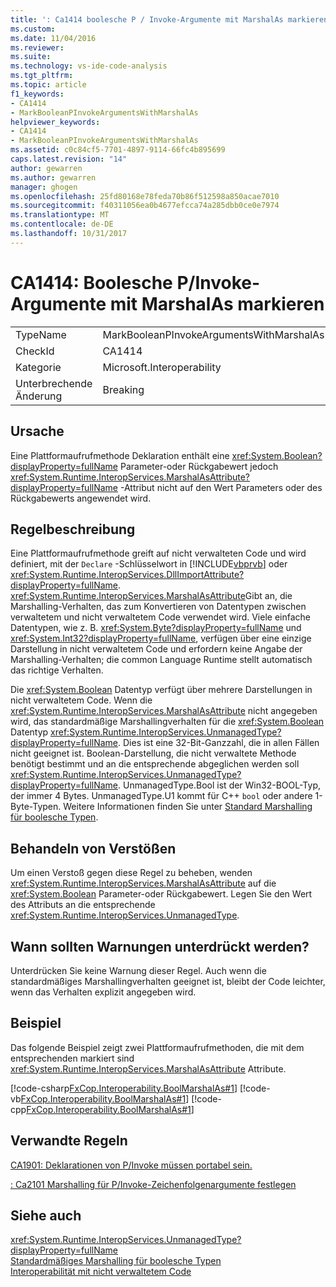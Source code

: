 ```yaml
---
title: ': Ca1414 boolesche P / Invoke-Argumente mit MarshalAs markieren | Microsoft Docs'
ms.custom: 
ms.date: 11/04/2016
ms.reviewer: 
ms.suite: 
ms.technology: vs-ide-code-analysis
ms.tgt_pltfrm: 
ms.topic: article
f1_keywords:
- CA1414
- MarkBooleanPInvokeArgumentsWithMarshalAs
helpviewer_keywords:
- CA1414
- MarkBooleanPInvokeArgumentsWithMarshalAs
ms.assetid: c0c84cf5-7701-4897-9114-66fc4b895699
caps.latest.revision: "14"
author: gewarren
ms.author: gewarren
manager: ghogen
ms.openlocfilehash: 25fd80168e78feda70b86f512598a850acae7010
ms.sourcegitcommit: f40311056ea0b4677efcca74a285dbb0ce0e7974
ms.translationtype: MT
ms.contentlocale: de-DE
ms.lasthandoff: 10/31/2017
---
```

# <a name="ca1414-mark-boolean-pinvoke-arguments-with-marshalas"></a>CA1414: Boolesche P/Invoke-Argumente mit MarshalAs markieren
|||  
|-|-|  
|TypeName|MarkBooleanPInvokeArgumentsWithMarshalAs|  
|CheckId|CA1414|  
|Kategorie|Microsoft.Interoperability|  
|Unterbrechende Änderung|Breaking|  
  
## <a name="cause"></a>Ursache  
 Eine Plattformaufrufmethode Deklaration enthält eine <xref:System.Boolean?displayProperty=fullName> Parameter-oder Rückgabewert jedoch <xref:System.Runtime.InteropServices.MarshalAsAttribute?displayProperty=fullName> -Attribut nicht auf den Wert Parameters oder des Rückgabewerts angewendet wird.  
  
## <a name="rule-description"></a>Regelbeschreibung  
 Eine Plattformaufrufmethode greift auf nicht verwalteten Code und wird definiert, mit der `Declare` -Schlüsselwort in [!INCLUDE[vbprvb](../code-quality/includes/vbprvb_md.md)] oder <xref:System.Runtime.InteropServices.DllImportAttribute?displayProperty=fullName>. <xref:System.Runtime.InteropServices.MarshalAsAttribute>Gibt an, die Marshalling-Verhalten, das zum Konvertieren von Datentypen zwischen verwaltetem und nicht verwaltetem Code verwendet wird. Viele einfache Datentypen, wie z. B. <xref:System.Byte?displayProperty=fullName> und <xref:System.Int32?displayProperty=fullName>, verfügen über eine einzige Darstellung in nicht verwaltetem Code und erfordern keine Angabe der Marshalling-Verhalten; die common Language Runtime stellt automatisch das richtige Verhalten.  
  
 Die <xref:System.Boolean> Datentyp verfügt über mehrere Darstellungen in nicht verwaltetem Code. Wenn die <xref:System.Runtime.InteropServices.MarshalAsAttribute> nicht angegeben wird, das standardmäßige Marshallingverhalten für die <xref:System.Boolean> Datentyp <xref:System.Runtime.InteropServices.UnmanagedType?displayProperty=fullName>. Dies ist eine 32-Bit-Ganzzahl, die in allen Fällen nicht geeignet ist. Boolean-Darstellung, die nicht verwaltete Methode benötigt bestimmt und an die entsprechende abgeglichen werden soll <xref:System.Runtime.InteropServices.UnmanagedType?displayProperty=fullName>. UnmanagedType.Bool ist der Win32-BOOL-Typ, der immer 4 Bytes. UnmanagedType.U1 kommt für C++ `bool` oder andere 1-Byte-Typen. Weitere Informationen finden Sie unter [Standard Marshalling für boolesche Typen](http://msdn.microsoft.com/en-us/d4c00537-70f7-4ca6-8197-bfc1ec037ff9).  
  
## <a name="how-to-fix-violations"></a>Behandeln von Verstößen  
 Um einen Verstoß gegen diese Regel zu beheben, wenden <xref:System.Runtime.InteropServices.MarshalAsAttribute> auf die <xref:System.Boolean> Parameter-oder Rückgabewert. Legen Sie den Wert des Attributs an die entsprechende <xref:System.Runtime.InteropServices.UnmanagedType>.  
  
## <a name="when-to-suppress-warnings"></a>Wann sollten Warnungen unterdrückt werden?  
 Unterdrücken Sie keine Warnung dieser Regel. Auch wenn die standardmäßiges Marshallingverhalten geeignet ist, bleibt der Code leichter, wenn das Verhalten explizit angegeben wird.  
  
## <a name="example"></a>Beispiel  
 Das folgende Beispiel zeigt zwei Plattformaufrufmethoden, die mit dem entsprechenden markiert sind <xref:System.Runtime.InteropServices.MarshalAsAttribute> Attribute.  
  
 [!code-csharp[FxCop.Interoperability.BoolMarshalAs#1](../code-quality/codesnippet/CSharp/ca1414-mark-boolean-p-invoke-arguments-with-marshalas_1.cs)]
 [!code-vb[FxCop.Interoperability.BoolMarshalAs#1](../code-quality/codesnippet/VisualBasic/ca1414-mark-boolean-p-invoke-arguments-with-marshalas_1.vb)]
 [!code-cpp[FxCop.Interoperability.BoolMarshalAs#1](../code-quality/codesnippet/CPP/ca1414-mark-boolean-p-invoke-arguments-with-marshalas_1.cpp)]  
  
## <a name="related-rules"></a>Verwandte Regeln  
 [CA1901: Deklarationen von P/Invoke müssen portabel sein.](../code-quality/ca1901-p-invoke-declarations-should-be-portable.md)  
  
 [: Ca2101 Marshalling für P/Invoke-Zeichenfolgenargumente festlegen](../code-quality/ca2101-specify-marshaling-for-p-invoke-string-arguments.md)  
  
## <a name="see-also"></a>Siehe auch  
 <xref:System.Runtime.InteropServices.UnmanagedType?displayProperty=fullName>   
 [Standardmäßiges Marshalling für boolesche Typen](http://msdn.microsoft.com/en-us/d4c00537-70f7-4ca6-8197-bfc1ec037ff9)   
 [Interoperabilität mit nicht verwaltetem Code](/dotnet/framework/interop/index)
